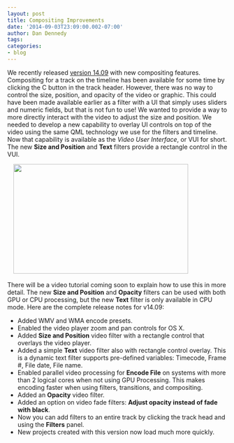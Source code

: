 ```yaml
---
layout: post
title: Compositing Improvements
date: '2014-09-03T23:09:00.002-07:00'
author: Dan Dennedy
tags: 
categories:
- blog
---
```


We recently released <a href="/shotcut_web/download/">version 14.09</a> with new compositing features. Compositing for a track on the timeline has been available for some time by clicking the C button in the track header. However, there was no way to control the size, position, and opacity of the video or graphic. This could have been made available earlier as a filter with a UI that simply uses sliders and numeric fields, but that is not fun to use! We wanted to provide a way to more directly interact with the video to adjust the size and position. We needed to develop a new capability to overlay UI controls on top of the video using the same QML technology we use for the filters and timeline. Now that capability is available as the <i>Video User Interface</i>, or VUI for short. The new <b>Size and Position</b> and <b>Text</b> filters provide a rectangle control in the VUI.<br>
<div class="separator" style="clear: both; text-align: left;"><a href="http://3.bp.blogspot.com/-ZyouuvgScA8/VAgBnzD22yI/AAAAAAAAFgM/YWJvjFy4aac/s1600/snapshot-1409.png" imageanchor="1" style="margin-left: 1em; margin-right: 1em; text-align: center;"><img border="0" src="http://3.bp.blogspot.com/-ZyouuvgScA8/VAgBnzD22yI/AAAAAAAAFgM/YWJvjFy4aac/s1600/snapshot-1409.png" height="251" width="400" /></a></div><br>
There will be a video tutorial coming soon to explain how to use this in more detail. The new <b>Size and Position</b> and <b>Opacity</b> filters can be used with both GPU or CPU processing, but the new <b>Text</b> filter is only available in CPU mode. Here are the complete release notes for v14.09: <br>
<ul><li>Added WMV and WMA encode presets.</li><li>Enabled the video player zoom and pan controls for OS X.</li><li>Added <b>Size and Position</b> video filter with a rectangle control that overlays the video player.</li><li>Added a simple <b>Text</b> video filter also with rectangle control overlay. This is a dynamic text filter supports pre-defined variables: Timecode, Frame #, File date, File name.</li><li>Enabled parallel video processing for <b>Encode File</b><i> </i>on systems with more than 2 logical cores when not using GPU Processing. This makes encoding faster when using filters, transitions, and compositing.</li><li>Added an <b>Opacity</b> video filter.</li><li>Added an option on video fade filters: <b>Adjust opacity instead of fade with black</b>.</li><li>Now you can add filters to an entire track by clicking the track head and using the <b>Filters</b> panel.</li><li>New projects created with this version now load much more quickly.</li></ul>